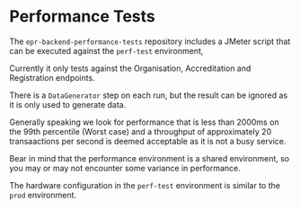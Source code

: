 # Performance Tests

The `epr-backend-performance-tests` repository includes a JMeter script that can be executed against the `perf-test` environment,

Currently it only tests against the Organisation, Accreditation and Registration endpoints.

There is a `DataGenerator` step on each run, but the result can be ignored as it is only used to generate data.

Generally speaking we look for performance that is less than 2000ms on the 99th percentile (Worst case) and a throughput of approximately 20 transaactions per second is deemed acceptable as it is not a busy service.

Bear in mind that the performance environment is a shared environment, so you may or may not encounter some variance in performance.

The hardware configuration in the `perf-test` environment is similar to the `prod` environment.

